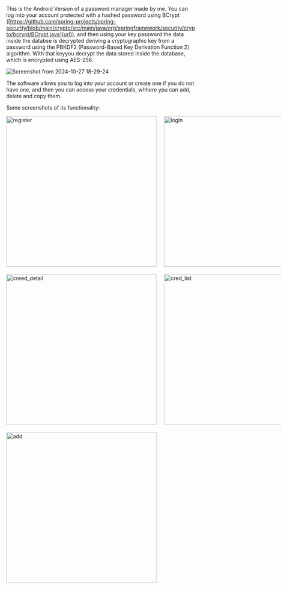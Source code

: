 This is the Android Version of a password manager made by me. You can log into your account protected with a hashed password using BCrypt ([https://github.com/spring-projects/spring-security/blob/main/crypto/src/main/java/org/springframework/security/crypto/bcrypt/BCrypt.java](url)), and then using your key password the data inside the databse is decrypted deriving a cryptographic key from a password using the PBKDF2 (Password-Based Key Derivation Function 2) algorithm. With that keyyou decrypt the data stored inside the database, which is encrypted using AES-256.

![Screenshot from 2024-10-27 18-29-24](https://github.com/user-attachments/assets/b5fd7275-cadb-4efa-abf9-feceda8760af)


The software allows you to log into your account or create one if you do not have one, and then you can access your credentials, whhere ypu can add, delete and copy them.

Some screenshots of its functionality:

<div style="display: flex; gap: 20px; margin-bottom: 20px;">
  <img src="https://github.com/user-attachments/assets/a96460ca-3959-424e-bf1f-64337f0087be" alt="register" width="400">
  <img src="https://github.com/user-attachments/assets/6e2548be-cd28-4102-9c39-01c29e6be9c1" alt="login" width="400">
</div>

<div style="display: flex; gap: 20px; margin-bottom: 20px;">
  <img src="https://github.com/user-attachments/assets/c01d861b-199e-4243-b277-da47ae395c8e" alt="creed_detail" width="400">
  <img src="https://github.com/user-attachments/assets/f6ff1ce3-0d08-4389-92d9-407ab6860dea" alt="cred_list" width="400">
</div>

<div style="margin-bottom: 20px;">
  <img src="https://github.com/user-attachments/assets/ad22accb-b48a-4cf4-9eaf-65bbeb404d8f" alt="add" width="400">
</div>
